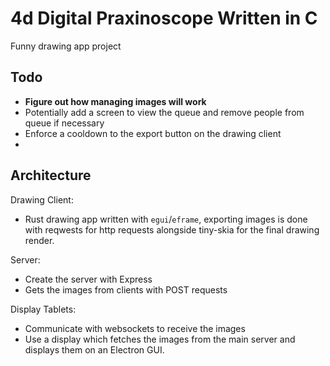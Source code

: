 # 4d Digital Praxinoscope Written in C
Funny drawing app project


## Todo
- **Figure out how managing images will work**
- Potentially add a screen to view the queue and remove people from queue if necessary
- Enforce a cooldown to the export button on the drawing client
-

## Architecture

Drawing Client:
- Rust drawing app written with `egui`/`eframe`, exporting images is done with reqwests for http requests alongside tiny-skia for the final drawing render.

Server:
- Create the server with Express
- Gets the images from clients with POST requests

Display Tablets:
- Communicate with websockets to receive the images
- Use a display which fetches the images from the main server and displays them on an Electron GUI.

